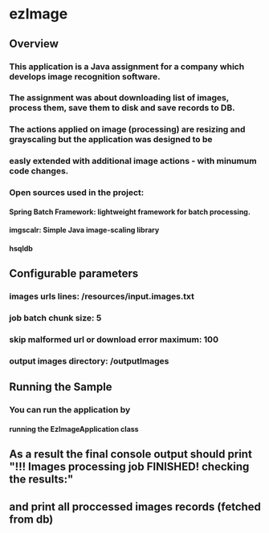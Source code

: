 # ezImage

## Overview
### This application is a Java assignment for a company which develops image recognition software.
### The assignment was about downloading list of images, process them, save them to disk and save records to DB.
### The actions applied on image (processing) are resizing and grayscaling but the application was designed to be
### easly extended with additional image actions - with minumum code changes.

### Open sources used in the project:
#### Spring Batch Framework: lightweight framework for batch processing.
#### imgscalr: Simple Java image-scaling library
#### hsqldb

## Configurable parameters
### images urls lines: /resources/input.images.txt
### job batch chunk size: 5
### skip malformed url or download error maximum: 100
### output images directory: /outputImages

## Running the Sample

### You can run the application by
#### running the EzImageApplication class 
## As a result the final console output should print "!!! Images processing job FINISHED! checking the results:"
## and print all proccessed images records (fetched from db)
